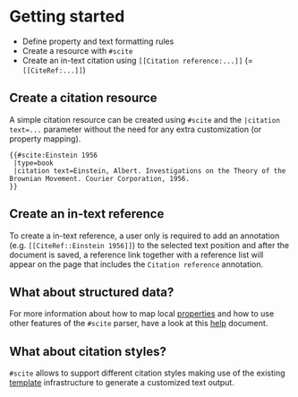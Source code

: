 # Getting started

- Define property and text formatting rules
- Create a resource with `#scite`
- Create an in-text citation using `[[Citation reference:...]]` (= `[[CiteRef:...]]`)

## Create a citation resource

A simple citation resource can be created using `#scite` and the
`|citation text=...` parameter without the need for any extra customization (or
property mapping).

```
{{#scite:Einstein 1956
 |type=book
 |citation text=Einstein, Albert. Investigations on the Theory of the Brownian Movement. Courier Corporation, 1956.
}}
```

## Create an in-text reference

To create a in-text reference, a user only is required to add an annotation (e.g. `[[CiteRef::Einstein 1956]]`)
to the selected text position and after the document is saved, a reference link
together with a reference list will appear on the page that includes the
`Citation reference` annotation.

## What about structured data?

For more information about how to map local [properties](02-property-mapping.md) and
how to use other features of the `#scite` parser, have a look at this [help](04-scite.md)
document.

## What about citation styles?

`#scite` allows to support different citation styles making use of the existing
[template](03-template-mapping.md) infrastructure to generate a customized text output.